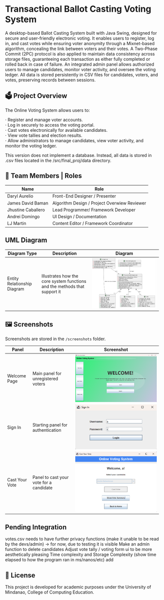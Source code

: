 # Transactional Ballot Casting Voting System
A desktop-based Ballot Casting System built with Java Swing, designed for secure and user-friendly electronic voting. It enables users to register, log in, and cast votes while ensuring voter anonymity through a Mixnet-based algorithm, concealing the link between voters and their votes. A Two-Phase Commit (2PC) protocol is also applied to maintain data consistency across storage files, guaranteeing each transaction as either fully completed or rolled back in case of failure. An integrated admin panel allows authorized users to manage candidates, monitor voter activity, and oversee the voting ledger. All data is stored persistently in CSV files for candidates, voters, and votes, preserving records between sessions.    

## 🗳️ Project Overview   
The Online Voting System allows users to:   

⋅ Register and manage voter accounts.  
⋅ Log in securely to access the voting portal.  
⋅ Cast votes electronically for available candidates.   
⋅ View vote tallies and election results.    
⋅ Allow administrators to manage candidates, view voter activity, and monitor the voting ledger.    

This version does not implement a database. Instead, all data is stored in .csv files located in the /src/final_proj/data directory.

## 👥 Team Members | Roles
| Name | Role |
|------|------|
| Daryl Aurelio | Front-End Designer / Presenter  |
| James David Baman | Algorithm Design / Project Overwiew Reviewer |
| Jhustine Caballero | Lead Programmer/ Framework Developer |
| Andrei Domingo | UI Design / Documentation |
| LJ Martin | Content Editor / Framework Coordinator |
## UML Diagram

| Diagram Type | Description | Diagram |
|---------------|--------------|----------|
| Entity Relationship Diagram | Illustrates how the core system functions and the methods that support it | ![UML Diagram](uml/UML_Diagram.png) |

## 🖼️ Screenshots
Screenshots are stored in the `/screenshots` folder.

| Panel | Description | Screenshot |
|--------|--------------|-------------|
| Welcome Page | Main panel for unregistered voters  | ![Welcome Page](screenshots/welcomepage.png) |
| Sign In | Starting panel for authentication | ![Sign In](screenshots/signin.png) |
| Cast Your Vote | Panel to cast your vote for a candidate  | ![Cast Your Vote](screenshots/castyourvote.png) |

## Pending Integration
votes.csv needs to have further privacy functions (make it unable to be read by the devs/admin)
-> for now, due to testing it is visible
Make an admin function to delete candidates
Adjust vote tally / voting form ui to be more aesthetically pleasing
Time complexity and Storage Complexity (show time elapsed to how the program ran in ms/nanos/etc)
add 

## 📝 License
This project is developed for academic purposes under the University of Mindanao, College of Computing Education.










